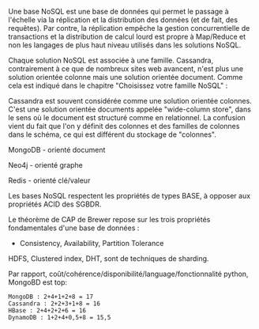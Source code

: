 Une base NoSQL est une base de données qui permet le passage à l'échelle via la réplication et la distribution des données (et de fait, des requêtes).
Par contre, la réplication empêche la gestion concurrentielle de transactions et la distribution de calcul lourd est propre à Map/Reduce et non les 
langages de plus haut niveau utilisés dans les solutions NoSQL.

Chaque solution NoSQL est associée à une famille. Cassandra, contrairement à ce que de nombreux sites web avancent, n'est plus une solution orientée 
colonne mais une solution orientée document. Comme cela est indiqué dans le chapitre "Choisissez votre famille NoSQL" :

Cassandra est souvent considérée comme une solution orientée colonnes. C'est une solution orientée documents appelée "wide-column store", dans le sens 
où le document est structuré comme en relationnel. La confusion vient du fait que l'on y définit des colonnes et des familles de colonnes dans le schéma, 
ce qui est différent du stockage de "colonnes".


MongoDB - orienté document

Neo4j - orienté graphe

Redis - orienté clé/valeur


Les bases NoSQL respectent les propriétés de types BASE, à opposer aux propriétés ACID des SGBDR.

Le théorème de CAP de Brewer repose sur les trois propriétés fondamentales d'une base de données : 
- Consistency, Availability, Partition Tolerance

HDFS, Clustered index, DHT, sont de techniques de sharding.

Par rapport, coût/cohérence/disponibilité/language/fonctionnalité python, MongoBD est top:

    MongoDB : 2+4+1+2+8 = 17
    Cassandra : 2+2+3+1+8 = 16
    HBase : 2+4+2+2+6 = 16
    DynamoDB : 1+2+4+0,5+8 = 15,5

